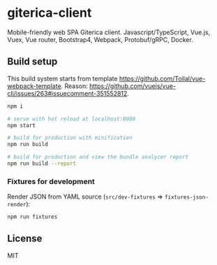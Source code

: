 giterica-client
===============

Mobile-friendly web SPA Giterica client. Javascript/TypeScript, Vue.js, Vuex, Vue router, Bootstrap4, Webpack, Protobuf/gRPC, Docker.

Build setup
-----------

This build system starts from template <https://github.com/Toilal/vue-webpack-template>.
Reason: <https://github.com/vuejs/vue-cli/issues/263#issuecomment-351552812>.

```bash
npm i

# serve with hot reload at localhost:8080
npm start

# build for production with minification
npm run build

# build for production and view the bundle analyzer report
npm run build --report
```

### Fixtures for development

Render JSON from YAML source (``src/dev-fixtures`` => ``fixtures-json-render``):

```bash
npm run fixtures
```

License
-------

MIT
